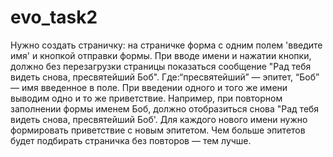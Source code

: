 # evo_task2

Нужно создать страничку: на страничке форма с одним полем 'введите имя' и кнопкой отправки формы. При вводе имени и нажатии кнопки, должно без перезагрузки страницы показаться сообщение "Рад тебя видеть снова, пресвятейший Боб". Где:“пресвятейший” — эпитет, “Боб” — имя введенное в поле. При введении одного и того же имени выводим одно и то же приветствие. Например, при повторном заполнении формы именем Боб, должно отобразиться снова "Рад тебя видеть снова, пресвятейший Боб'. Для каждого нового имени нужно формировать приветствие с новым эпитетом. Чем больше эпитетов будет подбирать страничка без повторов — тем лучше.
